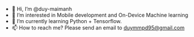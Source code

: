 - 👋 Hi, I’m @duy-maimanh
- 👀 I’m interested in Mobile development and On-Device Machine learning
- 🌱 I’m currently learning Python + Tensorflow.
- 📫 How to reach me? Please send an email to duymmpd95@gmail.com

<!---
duy-maimanh/duy-maimanh is a ✨ special ✨ repository because its `README.md` (this file) appears on your GitHub profile.
You can click the Preview link to take a look at your changes.
--->
